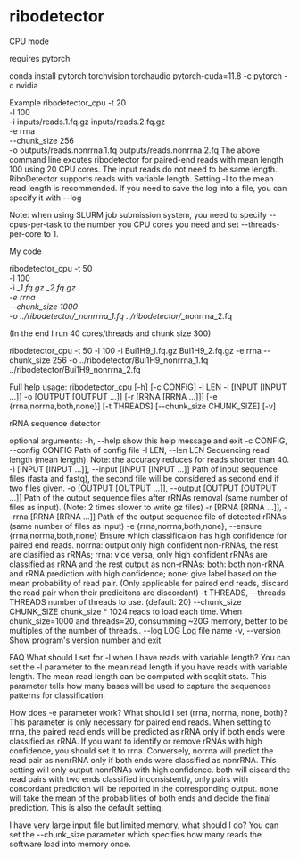 # ribodetector

CPU mode

requires pytorch 

  conda install pytorch torchvision torchaudio pytorch-cuda=11.8 -c pytorch -c nvidia


Example
ribodetector_cpu -t 20 \
  -l 100 \
  -i inputs/reads.1.fq.gz inputs/reads.2.fq.gz \
  -e rrna \
  --chunk_size 256 \
  -o outputs/reads.nonrrna.1.fq outputs/reads.nonrrna.2.fq
The above command line excutes ribodetector for paired-end reads with mean length 100 using 20 CPU cores. The input reads do not need to be same length. RiboDetector supports reads with variable length. Setting -l to the mean read length is recommended. If you need to save the log into a file, you can specify it with --log <logfile>

Note: when using SLURM job submission system, you need to specify --cpus-per-task to the number you CPU cores you need and set --threads-per-core to 1.


My code

ribodetector_cpu -t 50 \
  -l 100 \
  -i *_1.fq.gz *_2.fq.gz \
  -e rrna \
  --chunk_size 1000 \
  -o ../ribodetector/*_nonrrna_1.fq ../ribodetector/*_nonrrna_2.fq

  (In the end I run 40 cores/threads and chunk size 300)

ribodetector_cpu -t 50   -l 100   -i Bui1H9_1.fq.gz Bui1H9_2.fq.gz   -e rrna   --chunk_size 256   -o ../ribodetector/Bui1H9_nonrrna_1.fq ../ribodetector/Bui1H9_nonrrna_2.fq



Full help
usage: ribodetector_cpu [-h] [-c CONFIG] -l LEN -i [INPUT [INPUT ...]] 
  -o [OUTPUT [OUTPUT ...]] [-r [RRNA [RRNA ...]]] [-e {rrna,norrna,both,none}] 
  [-t THREADS] [--chunk_size CHUNK_SIZE] [-v]

rRNA sequence detector

optional arguments:
  -h, --help            show this help message and exit
  -c CONFIG, --config CONFIG
                        Path of config file
  -l LEN, --len LEN     Sequencing read length (mean length). Note: the accuracy reduces for reads shorter than 40.
  -i [INPUT [INPUT ...]], --input [INPUT [INPUT ...]]
                        Path of input sequence files (fasta and fastq), the second file will be considered as 
                        second end if two files given.
  -o [OUTPUT [OUTPUT ...]], --output [OUTPUT [OUTPUT ...]]
                        Path of the output sequence files after rRNAs removal (same number of files as input).
                        (Note: 2 times slower to write gz files)
  -r [RRNA [RRNA ...]], --rrna [RRNA [RRNA ...]]
                        Path of the output sequence file of detected rRNAs (same number of files as input)
  -e {rrna,norrna,both,none}, --ensure {rrna,norrna,both,none}
                        Ensure which classificaion has high confidence for paired end reads.
                        norrna: output only high confident non-rRNAs, the rest are clasified as rRNAs;
                        rrna: vice versa, only high confident rRNAs are classified as rRNA and the rest output as non-rRNAs;
                        both: both non-rRNA and rRNA prediction with high confidence;
                        none: give label based on the mean probability of read pair.
                              (Only applicable for paired end reads, discard the read pair when their predicitons are discordant)
  -t THREADS, --threads THREADS
                        number of threads to use. (default: 20)
  --chunk_size CHUNK_SIZE
                        chunk_size * 1024 reads to load each time.
                        When chunk_size=1000 and threads=20, consumming ~20G memory, better to be multiples of the number of threads..
  --log LOG             Log file name
  -v, --version         Show program's version number and exit


FAQ
What should I set for -l when I have reads with variable length?
You can set the -l parameter to the mean read length if you have reads with variable length. The mean read length can be computed with seqkit stats. This parameter tells how many bases will be used to capture the sequences patterns for classification.

How does -e parameter work? What should I set (rrna, norrna, none, both)?
This parameter is only necessary for paired end reads. When setting to rrna, the paired read ends will be predicted as rRNA only if both ends were classified as rRNA. If you want to identify or remove rRNAs with high confidence, you should set it to rrna. Conversely, norrna will predict the read pair as nonrRNA only if both ends were classified as nonrRNA. This setting will only output nonrRNAs with high confidence. both will discard the read pairs with two ends classified inconsistently, only pairs with concordant prediction will be reported in the corresponding output. none will take the mean of the probabilities of both ends and decide the final prediction. This is also the default setting.

I have very large input file but limited memory, what should I do?
You can set the --chunk_size parameter which specifies how many reads the software load into memory once.
